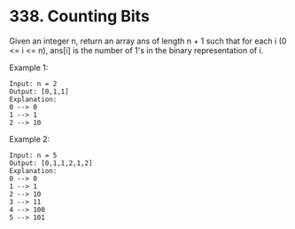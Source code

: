 # 338. Counting Bits

Given an integer n, return an array ans of length n + 1 such that for each i (0 <= i <= n), ans[i] is the number of 1's in the binary representation of i.

Example 1:

```
Input: n = 2
Output: [0,1,1]
Explanation:
0 --> 0
1 --> 1
2 --> 10
```

Example 2:

```
Input: n = 5
Output: [0,1,1,2,1,2]
Explanation:
0 --> 0
1 --> 1
2 --> 10
3 --> 11
4 --> 100
5 --> 101
```
